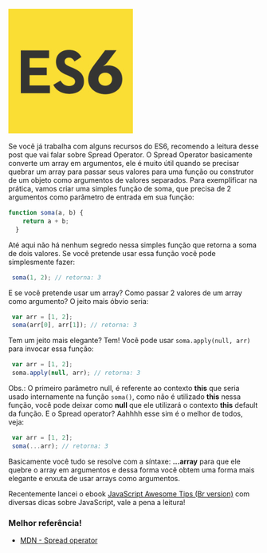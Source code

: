 ![Usando Spread operator do ES6](/images/es6-logo.jpg "Usando Spread operator do ES6")

Se você já trabalha com alguns recursos do ES6, recomendo a leitura desse post que vai falar sobre Spread Operator.
O Spread Operator basicamente converte um array em argumentos, ele é muito útil quando se precisar quebrar um array para passar seus valores para uma função ou construtor de um objeto como argumentos de valores separados.
Para exemplificar na prática, vamos criar uma simples função de soma, que precisa de 2 argumentos como parâmetro de entrada em sua função:

 ``` javascript
 function soma(a, b) {
     return a + b;
   }
``` 

Até aqui não há nenhum segredo nessa simples função que retorna a soma de dois valores. Se você pretende usar essa função você pode simplesmente fazer:

``` javascript
 soma(1, 2); // retorna: 3
``` 

E se você pretende usar um array? Como passar 2 valores de um array como argumento? O jeito mais óbvio seria:

``` javascript
 var arr = [1, 2];
 soma(arr[0], arr[1]); // retorna: 3
``` 

Tem um jeito mais elegante? Tem! Você pode usar `soma.apply(null, arr)` para invocar essa função:

``` javascript
 var arr = [1, 2];
 soma.apply(null, arr); // retorna: 3
``` 

Obs.: O primeiro parâmetro null, é referente ao contexto **this** que seria usado internamente na função `soma()`, como não é utilizado **this** nessa função, você pode deixar como **null** que ele utilizará o contexto **this** default da função.
E o Spread operator? Aahhhh esse sim é o melhor de todos, veja:

``` javascript
 var arr = [1, 2];
 soma(...arr); // retorna: 3
``` 

Basicamente você tudo se resolve com a síntaxe: **...array** para que ele quebre o array em argumentos e dessa forma você obtem uma forma mais elegante e enxuta de usar arrays como argumentos.

Recentemente lancei o ebook [JavaScript Awesome Tips (Br version)](https://leanpub.com/javascript-awesome-tips-br-version) com diversas dicas sobre JavaScript, vale a pena a leitura!

### Melhor referência!

*   [MDN - Spread operator](https://developer.mozilla.org/en/docs/Web/JavaScript/Reference/Operators/Spread_operator)